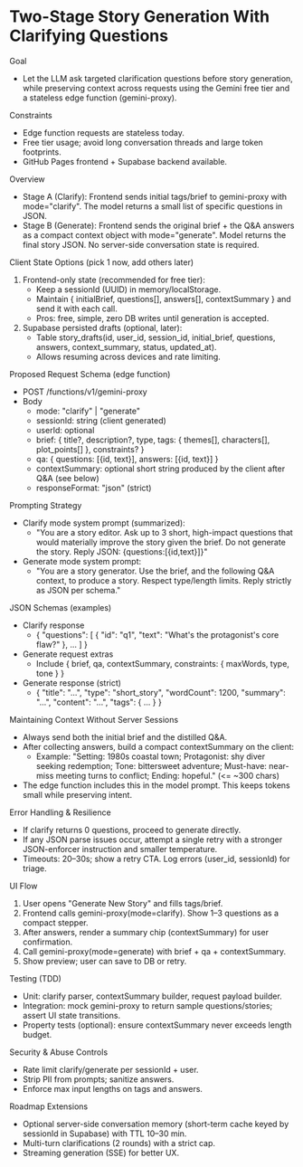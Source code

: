 # Two-Stage Story Generation With Clarifying Questions

Goal
- Let the LLM ask targeted clarification questions before story generation, while preserving context across requests using the Gemini free tier and a stateless edge function (gemini-proxy).

Constraints
- Edge function requests are stateless today.
- Free tier usage; avoid long conversation threads and large token footprints.
- GitHub Pages frontend + Supabase backend available.

Overview
- Stage A (Clarify): Frontend sends initial tags/brief to gemini-proxy with mode="clarify". The model returns a small list of specific questions in JSON.
- Stage B (Generate): Frontend sends the original brief + the Q&A answers as a compact context object with mode="generate". Model returns the final story JSON. No server-side conversation state is required.

Client State Options (pick 1 now, add others later)
1) Frontend-only state (recommended for free tier):
   - Keep a sessionId (UUID) in memory/localStorage.
   - Maintain { initialBrief, questions[], answers[], contextSummary } and send it with each call.
   - Pros: free, simple, zero DB writes until generation is accepted.
2) Supabase persisted drafts (optional, later):
   - Table story_drafts(id, user_id, session_id, initial_brief, questions, answers, context_summary, status, updated_at).
   - Allows resuming across devices and rate limiting.

Proposed Request Schema (edge function)
- POST /functions/v1/gemini-proxy
- Body
  - mode: "clarify" | "generate"
  - sessionId: string (client generated)
  - userId: optional
  - brief: { title?, description?, type, tags: { themes[], characters[], plot_points[] }, constraints? }
  - qa: { questions: [{id, text}], answers: [{id, text}] }
  - contextSummary: optional short string produced by the client after Q&A (see below)
  - responseFormat: "json" (strict)

Prompting Strategy
- Clarify mode system prompt (summarized):
  - "You are a story editor. Ask up to 3 short, high-impact questions that would materially improve the story given the brief. Do not generate the story. Reply JSON: {questions:[{id,text}]}"
- Generate mode system prompt:
  - "You are a story generator. Use the brief, and the following Q&A context, to produce a story. Respect type/length limits. Reply strictly as JSON per schema."

JSON Schemas (examples)
- Clarify response
  - { "questions": [ { "id": "q1", "text": "What's the protagonist's core flaw?" }, ... ] }
- Generate request extras
  - Include { brief, qa, contextSummary, constraints: { maxWords, type, tone } }
- Generate response (strict)
  - { "title": "...", "type": "short_story", "wordCount": 1200, "summary": "...", "content": "...", "tags": { ... } }

Maintaining Context Without Server Sessions
- Always send both the initial brief and the distilled Q&A.
- After collecting answers, build a compact contextSummary on the client:
  - Example: "Setting: 1980s coastal town; Protagonist: shy diver seeking redemption; Tone: bittersweet adventure; Must-have: near-miss meeting turns to conflict; Ending: hopeful." (<= ~300 chars)
- The edge function includes this in the model prompt. This keeps tokens small while preserving intent.

Error Handling & Resilience
- If clarify returns 0 questions, proceed to generate directly.
- If any JSON parse issues occur, attempt a single retry with a stronger JSON-enforcer instruction and smaller temperature.
- Timeouts: 20–30s; show a retry CTA. Log errors (user_id, sessionId) for triage.

UI Flow
1) User opens "Generate New Story" and fills tags/brief.
2) Frontend calls gemini-proxy(mode=clarify). Show 1–3 questions as a compact stepper.
3) After answers, render a summary chip (contextSummary) for user confirmation.
4) Call gemini-proxy(mode=generate) with brief + qa + contextSummary.
5) Show preview; user can save to DB or retry.

Testing (TDD)
- Unit: clarify parser, contextSummary builder, request payload builder.
- Integration: mock gemini-proxy to return sample questions/stories; assert UI state transitions.
- Property tests (optional): ensure contextSummary never exceeds length budget.

Security & Abuse Controls
- Rate limit clarify/generate per sessionId + user.
- Strip PII from prompts; sanitize answers.
- Enforce max input lengths on tags and answers.

Roadmap Extensions
- Optional server-side conversation memory (short-term cache keyed by sessionId in Supabase) with TTL 10–30 min.
- Multi-turn clarifications (2 rounds) with a strict cap.
- Streaming generation (SSE) for better UX.
